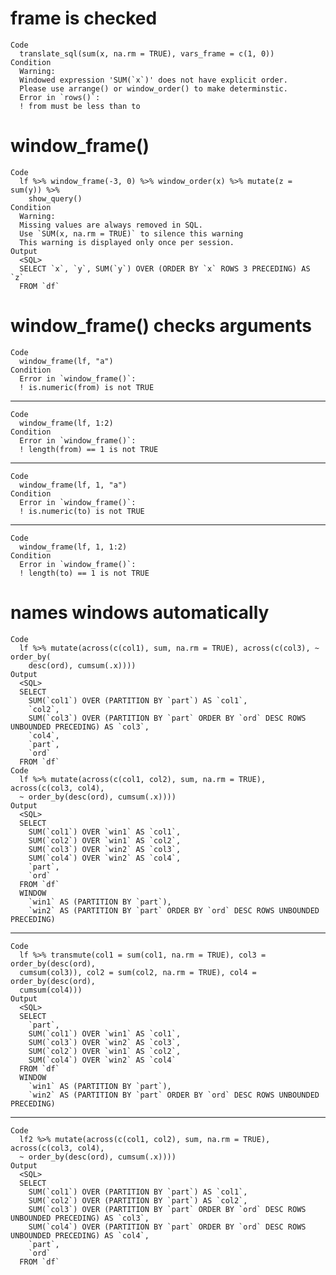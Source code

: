 # frame is checked

    Code
      translate_sql(sum(x, na.rm = TRUE), vars_frame = c(1, 0))
    Condition
      Warning:
      Windowed expression 'SUM(`x`)' does not have explicit order.
      Please use arrange() or window_order() to make determinstic.
      Error in `rows()`:
      ! from must be less than to

# window_frame()

    Code
      lf %>% window_frame(-3, 0) %>% window_order(x) %>% mutate(z = sum(y)) %>%
        show_query()
    Condition
      Warning:
      Missing values are always removed in SQL.
      Use `SUM(x, na.rm = TRUE)` to silence this warning
      This warning is displayed only once per session.
    Output
      <SQL>
      SELECT `x`, `y`, SUM(`y`) OVER (ORDER BY `x` ROWS 3 PRECEDING) AS `z`
      FROM `df`

# window_frame() checks arguments

    Code
      window_frame(lf, "a")
    Condition
      Error in `window_frame()`:
      ! is.numeric(from) is not TRUE

---

    Code
      window_frame(lf, 1:2)
    Condition
      Error in `window_frame()`:
      ! length(from) == 1 is not TRUE

---

    Code
      window_frame(lf, 1, "a")
    Condition
      Error in `window_frame()`:
      ! is.numeric(to) is not TRUE

---

    Code
      window_frame(lf, 1, 1:2)
    Condition
      Error in `window_frame()`:
      ! length(to) == 1 is not TRUE

# names windows automatically

    Code
      lf %>% mutate(across(c(col1), sum, na.rm = TRUE), across(c(col3), ~ order_by(
        desc(ord), cumsum(.x))))
    Output
      <SQL>
      SELECT
        SUM(`col1`) OVER (PARTITION BY `part`) AS `col1`,
        `col2`,
        SUM(`col3`) OVER (PARTITION BY `part` ORDER BY `ord` DESC ROWS UNBOUNDED PRECEDING) AS `col3`,
        `col4`,
        `part`,
        `ord`
      FROM `df`
    Code
      lf %>% mutate(across(c(col1, col2), sum, na.rm = TRUE), across(c(col3, col4),
      ~ order_by(desc(ord), cumsum(.x))))
    Output
      <SQL>
      SELECT
        SUM(`col1`) OVER `win1` AS `col1`,
        SUM(`col2`) OVER `win1` AS `col2`,
        SUM(`col3`) OVER `win2` AS `col3`,
        SUM(`col4`) OVER `win2` AS `col4`,
        `part`,
        `ord`
      FROM `df`
      WINDOW
        `win1` AS (PARTITION BY `part`),
        `win2` AS (PARTITION BY `part` ORDER BY `ord` DESC ROWS UNBOUNDED PRECEDING)

---

    Code
      lf %>% transmute(col1 = sum(col1, na.rm = TRUE), col3 = order_by(desc(ord),
      cumsum(col3)), col2 = sum(col2, na.rm = TRUE), col4 = order_by(desc(ord),
      cumsum(col4)))
    Output
      <SQL>
      SELECT
        `part`,
        SUM(`col1`) OVER `win1` AS `col1`,
        SUM(`col3`) OVER `win2` AS `col3`,
        SUM(`col2`) OVER `win1` AS `col2`,
        SUM(`col4`) OVER `win2` AS `col4`
      FROM `df`
      WINDOW
        `win1` AS (PARTITION BY `part`),
        `win2` AS (PARTITION BY `part` ORDER BY `ord` DESC ROWS UNBOUNDED PRECEDING)

---

    Code
      lf2 %>% mutate(across(c(col1, col2), sum, na.rm = TRUE), across(c(col3, col4),
      ~ order_by(desc(ord), cumsum(.x))))
    Output
      <SQL>
      SELECT
        SUM(`col1`) OVER (PARTITION BY `part`) AS `col1`,
        SUM(`col2`) OVER (PARTITION BY `part`) AS `col2`,
        SUM(`col3`) OVER (PARTITION BY `part` ORDER BY `ord` DESC ROWS UNBOUNDED PRECEDING) AS `col3`,
        SUM(`col4`) OVER (PARTITION BY `part` ORDER BY `ord` DESC ROWS UNBOUNDED PRECEDING) AS `col4`,
        `part`,
        `ord`
      FROM `df`

